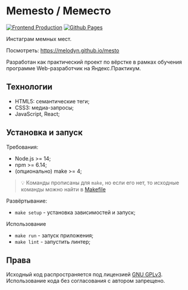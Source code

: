 # Memesto / Меместо

[![Frontend Production](../../actions/workflows/frontend.yml/badge.svg?branch=main)](../../actions/workflows/frontend.yml?query=workflow%3A"Frontend+Production")
[![Github Pages](../../actions/workflows/pages/pages-build-deployment/badge.svg?branch=gh-pages)](../../actions/workflows/pages/pages-build-deployment)

Инстаграм мемных мест.

Посмотреть: https://melodyn.github.io/mesto

Разработан как практический проект по вёрстке в рамках обучения программе Web-разработчик на Яндекс.Практикум.

## Технологии

* HTML5: семантические теги;
* CSS3: медиа-запросы;
* JavaScript, React;

## Установка и запуск

Требования:

* Node.js >= 14;
* npm >= 6.14;
* (опционально) make >= 4;

> 💡 Команды прописаны для `make`, но если его нет, то исходные команды можно найти в [Makefile](./Makefile)

Развёртывание:

* `make setup` - установка зависимостей и запуск;

Использование

* `make run` - запуск приложения;
* `make lint` - запустить линтер;

## Права

Исходный код распространяется под лицензией [GNU GPLv3](./LICENSE.txt). Использование кода без согласования с автором
запрещено.
